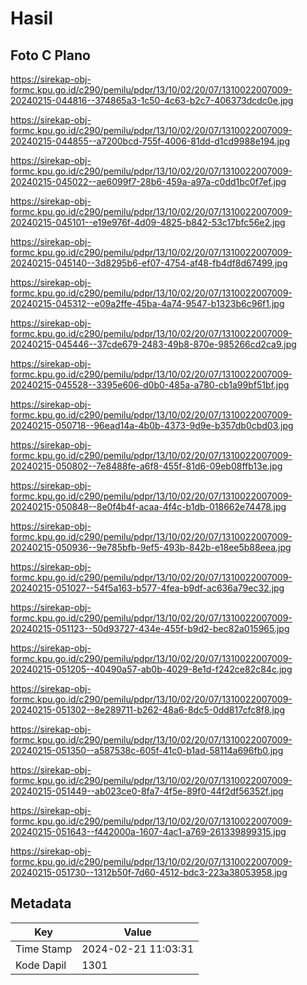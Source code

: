 # Hasil

## Foto C Plano

https://sirekap-obj-formc.kpu.go.id/c290/pemilu/pdpr/13/10/02/20/07/1310022007009-20240215-044816--374865a3-1c50-4c63-b2c7-406373dcdc0e.jpg

https://sirekap-obj-formc.kpu.go.id/c290/pemilu/pdpr/13/10/02/20/07/1310022007009-20240215-044855--a7200bcd-755f-4006-81dd-d1cd9988e194.jpg

https://sirekap-obj-formc.kpu.go.id/c290/pemilu/pdpr/13/10/02/20/07/1310022007009-20240215-045022--ae6099f7-28b6-459a-a97a-c0dd1bc0f7ef.jpg

https://sirekap-obj-formc.kpu.go.id/c290/pemilu/pdpr/13/10/02/20/07/1310022007009-20240215-045101--e19e976f-4d09-4825-b842-53c17bfc56e2.jpg

https://sirekap-obj-formc.kpu.go.id/c290/pemilu/pdpr/13/10/02/20/07/1310022007009-20240215-045140--3d8295b6-ef07-4754-af48-fb4df8d67499.jpg

https://sirekap-obj-formc.kpu.go.id/c290/pemilu/pdpr/13/10/02/20/07/1310022007009-20240215-045312--e09a2ffe-45ba-4a74-9547-b1323b6c96f1.jpg

https://sirekap-obj-formc.kpu.go.id/c290/pemilu/pdpr/13/10/02/20/07/1310022007009-20240215-045446--37cde679-2483-49b8-870e-985266cd2ca9.jpg

https://sirekap-obj-formc.kpu.go.id/c290/pemilu/pdpr/13/10/02/20/07/1310022007009-20240215-045528--3395e606-d0b0-485a-a780-cb1a99bf51bf.jpg

https://sirekap-obj-formc.kpu.go.id/c290/pemilu/pdpr/13/10/02/20/07/1310022007009-20240215-050718--96ead14a-4b0b-4373-9d9e-b357db0cbd03.jpg

https://sirekap-obj-formc.kpu.go.id/c290/pemilu/pdpr/13/10/02/20/07/1310022007009-20240215-050802--7e8488fe-a6f8-455f-81d6-09eb08ffb13e.jpg

https://sirekap-obj-formc.kpu.go.id/c290/pemilu/pdpr/13/10/02/20/07/1310022007009-20240215-050848--8e0f4b4f-acaa-4f4c-b1db-018662e74478.jpg

https://sirekap-obj-formc.kpu.go.id/c290/pemilu/pdpr/13/10/02/20/07/1310022007009-20240215-050936--9e785bfb-9ef5-493b-842b-e18ee5b88eea.jpg

https://sirekap-obj-formc.kpu.go.id/c290/pemilu/pdpr/13/10/02/20/07/1310022007009-20240215-051027--54f5a163-b577-4fea-b9df-ac636a79ec32.jpg

https://sirekap-obj-formc.kpu.go.id/c290/pemilu/pdpr/13/10/02/20/07/1310022007009-20240215-051123--50d93727-434e-455f-b9d2-bec82a015965.jpg

https://sirekap-obj-formc.kpu.go.id/c290/pemilu/pdpr/13/10/02/20/07/1310022007009-20240215-051205--40490a57-ab0b-4029-8e1d-f242ce82c84c.jpg

https://sirekap-obj-formc.kpu.go.id/c290/pemilu/pdpr/13/10/02/20/07/1310022007009-20240215-051302--8e289711-b262-48a6-8dc5-0dd817cfc8f8.jpg

https://sirekap-obj-formc.kpu.go.id/c290/pemilu/pdpr/13/10/02/20/07/1310022007009-20240215-051350--a587538c-605f-41c0-b1ad-58114a696fb0.jpg

https://sirekap-obj-formc.kpu.go.id/c290/pemilu/pdpr/13/10/02/20/07/1310022007009-20240215-051449--ab023ce0-8fa7-4f5e-89f0-44f2df56352f.jpg

https://sirekap-obj-formc.kpu.go.id/c290/pemilu/pdpr/13/10/02/20/07/1310022007009-20240215-051643--f442000a-1607-4ac1-a769-261339899315.jpg

https://sirekap-obj-formc.kpu.go.id/c290/pemilu/pdpr/13/10/02/20/07/1310022007009-20240215-051730--1312b50f-7d60-4512-bdc3-223a38053958.jpg


## Metadata

| Key        | Value               |
| ---------- | ------------------- |
| Time Stamp | 2024-02-21 11:03:31 |
| Kode Dapil | 1301                |



